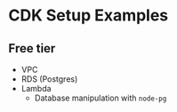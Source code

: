 # CDK Setup Examples

## Free tier

- VPC
- RDS (Postgres)
- Lambda
  - Database manipulation with `node-pg`
